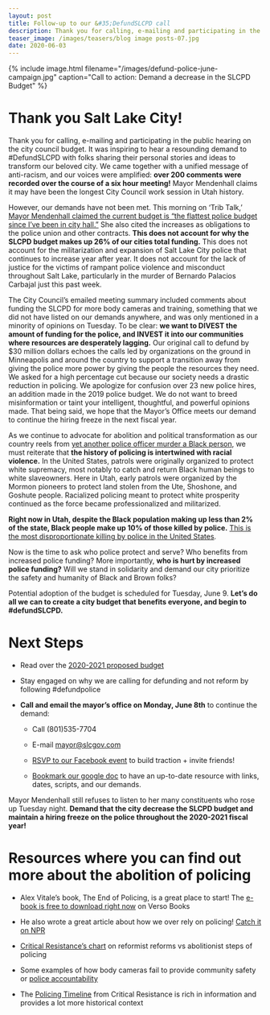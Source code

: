 ```yaml
---
layout: post
title: Follow-up to our &#35;DefundSLCPD call
description: Thank you for calling, e-mailing and participating in the public hearing on the city council budget. It was inspiring to hear a resounding demand to &#35;DefundSLCPD with folks sharing their personal stories and ideas to transform our beloved city. We came together with a unified message of anti-racism, and our voices were amplified&#58; over 200 comments were recorded over the course of a six hour meeting! Mayor Mendenhall claims it may have been the longest City Council work session in Utah history.
teaser_image: /images/teasers/blog image posts-07.jpg
date: 2020-06-03
---
```


{% include image.html
  filename="/images/defund-police-june-campaign.jpg"
  caption="Call to action: Demand a decrease in the SLCPD Budget"
%}

# Thank you Salt Lake City!

Thank you for calling, e-mailing and participating in the public hearing on the
city council budget. It was inspiring to hear a resounding demand to
 #DefundSLCPD with folks sharing their personal stories and ideas to transform
our beloved city. We came together with a unified message of anti-racism, and
our voices were amplified: **over 200 comments were recorded over the course of a
six hour meeting!** Mayor Mendenhall claims it may have been the longest City
Council work session in Utah history.

However, our demands have not been met. This morning on ‘Trib Talk,’
[Mayor Mendenhall claimed the current budget is “the flattest police budget since I’ve
been in city hall.”](
https://www.sltrib.com/news/2020/06/03/trib-talk-salt-lake-city/)
She also cited the increases as obligations to the police
union and other contracts. **This does not account for why the SLCPD budget makes
up 26% of our cities total funding.** This does not account for the
militarization and expansion of Salt Lake City police that continues to
increase year after year. It does not account for the lack of justice for the
victims of rampant police violence and misconduct throughout Salt Lake,
particularly in the murder of Bernardo Palacios Carbajal just this past week.

The City Council’s emailed meeting summary included comments about funding the
SLCPD for more body cameras and training, something that we did not have listed
on our demands anywhere, and was only mentioned in a minority of opinions on
Tuesday. To be clear: **we want to DIVEST the amount of funding for the police,
and INVEST it into our communities where resources are desperately lagging.** Our
original call to defund by $30 million dollars echoes the calls led by
organizations on the ground in Minneapolis and around the country to support a
transition away from giving the police more power by giving the people the
resources they need. We asked for a high percentage cut because our society
needs a drastic reduction in policing. We apologize for confusion over 23 new
police hires, an addition made in the 2019 police budget.  We do not want to
breed misinformation or taint your intelligent, thoughtful, and powerful
opinions made. That being said, we hope that the Mayor’s Office meets our
demand to continue the hiring freeze in the next fiscal year.

As we continue to advocate for abolition and political transformation as our
country reels from
[yet another police officer murder a Black person](
https://www.washingtonpost.com/nation/2020/06/02/protests-louisville-killing/), we must
reiterate that **the history of policing is intertwined with racial violence.** In
the United States, patrols were originally organized to protect white
supremacy, most notably to catch and return Black human beings to white
slaveowners. Here in Utah, early patrols were organized by the Mormon pioneers
to protect land stolen from the Ute, Shoshone, and Goshute people. Racialized
policing meant to protect white prosperity continued as the force became
professionalized and militarized.

**Right now in Utah, despite the Black population making up less than 2% of the
state, Black people make up 10% of those killed by police.**
[This is the most disproportionate killing by police in the United States](
https://www.aljazeera.com/indepth/interactive/2020/05/mapping-police-killings-black-americans-200531105741757.html
).

Now is the time to ask who police protect and serve? Who benefits from
increased police funding? More importantly, **who is hurt by increased police
funding?**  Will we stand in solidarity and demand our city prioritize the safety
and humanity of Black and Brown folks?

Potential adoption of the budget is scheduled for Tuesday, June 9.  **Let’s do
all we can to create a city budget that benefits everyone, and begin to
 #defundSLCPD.**

# Next Steps

- Read over the [2020-2021 proposed budget](http://www.slcdocs.com/budget/mayor2021.pdf)

- Stay engaged on why we are calling for defunding and not reform by following #defundpolice

- **Call and email the mayor’s office on Monday, June 8th** to continue the demand:

  - Call (801)535-7704

  - E-mail [mayor@slcgov.com](mailto:mayor@slcgov.com)

  - [RSVP to our Facebook event](https://www.facebook.com/events/383971579216164/)
    to build traction + invite friends!
    
  - [Bookmark our google doc](https://docs.google.com/document/d/1JepCoYC4gyKRDVL176djGnzGgTLEDi4h_d9yNikx6jE/edit) to have an up-to-date resource with links, dates, scripts, and our demands.

Mayor Mendenhall still refuses to listen to her many constituents who rose up
Tuesday night. **Demand that the city decrease the SLCPD budget and maintain a
hiring freeze on the police throughout the 2020-2021 fiscal year!**

# Resources where you can find out more about the abolition of policing

- Alex Vitale’s book, The End of Policing, is a great place to start! The
[e-book is free to download right now](https://www.versobooks.com/books/2817-the-end-of-policing)
on Verso Books

- He also wrote a great article about how we over rely on policing!
[Catch it on NPR](https://www.npr.org/sections/codeswitch/2020/06/03/457251670/how-much-do-we-need-the-police)

- [Critical Resistance’s chart](
https://static1.squarespace.com/static/59ead8f9692ebee25b72f17f/t/5b65cd58758d46d34254f22c/1533398363539/CR_NoCops_reform_vs_abolition_CRside.pdf
) on reformist reforms vs abolitionist steps of policing

- Some examples of how body cameras fail to provide community safety or
[police accountability](https://www.vox.com/policy-and-politics/2017/7/21/15983842/police-body-cameras-failures)

- The [Policing Timeline](http://criticalresistance.org/policing-timeline/)
from Critical Resistance is rich in information and provides a lot more historical context

